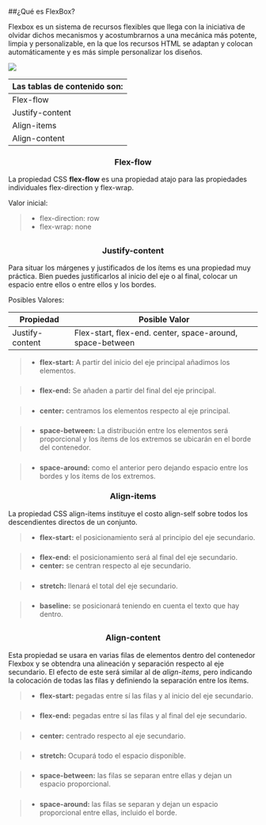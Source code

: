 ##¿Qué es FlexBox?

Flexbox es un sistema de recursos flexibles que llega con la iniciativa de olvidar dichos mecanismos y acostumbrarnos a una mecánica más potente, limpia y personalizable, en la que los recursos HTML se adaptan y colocan automáticamente y es más simple personalizar los diseños.

<img src="https://www.arsys.es/blog/file/uploads/2017/09/flexbox.jpg">


|Las tablas de contenido son: |
| :- |
|Flex-flow|
|Justify-content|
|Align-items|
|Align-content|

### <div style="text-align: center"> Flex-flow

La propiedad CSS **flex-flow** es una propiedad atajo para las propiedades individuales flex-direction y flex-wrap.

Valor inicial:

>- flex-direction: row
>- flex-wrap: none

##

### <div style="text-align: center"> Justify-content

Para situar los márgenes y justificados de los ítems es una propiedad muy práctica. Bien puedes justificarlos al inicio del eje o al final, colocar un espacio entre ellos o entre ellos y los bordes.

Posibles Valores: 

|Propiedad|Posible Valor|
| - | - |
|Justify-content|Flex-start, flex-end. center, space-around, space-between|

>- __flex-start:__ A partir del inicio del eje principal añadimos los elementos.

#####

>- __flex-end:__ Se añaden a partir del final del eje principal.

#####

>- __center:__ centramos los elementos respecto al eje principal.

#####

>- __space-between:__ La distribución entre los elementos será proporcional y los ítems de los extremos se ubicarán en el borde del contenedor.

#####

>- __space-around:__ como el anterior pero dejando espacio entre los bordes y los ítems de los extremos.

### <div style="text-align: center"> Align-items

La propiedad CSS align-items instituye el costo align-self sobre todos los descendientes directos de un conjunto.

>- __flex-start:__ el posicionamiento será al principio del eje secundario.

#####

>- __flex-end:__ el posicionamiento será al final del eje secundario.
>- __center:__ se centran respecto al eje secundario.

#####

>- __stretch:__ llenará el total del eje secundario.

#####

>- __baseline:__ se posicionará teniendo en cuenta el texto que hay dentro. 

##
### <div style="text-align: center">Align-content

Esta propiedad se usara en varias filas de elementos dentro del contenedor Flexbox y se obtendra una alineación y separación respecto al eje secundario. El efecto de este será similar al de *align-items*, pero indicando la colocación de todas las filas y definiendo la separación entre los ítems.

>- __flex-start:__ pegadas entre sí las filas y al inicio del eje secundario.

#####

>- __flex-end:__ pegadas entre sí las filas y al final del eje secundario.

#####

>- __center:__ centrado respecto al eje secundario.
#####
>- __stretch:__ Ocupará todo el espacio disponible.

#####
 
>- __space-between:__ las filas se separan entre ellas y dejan un espacio proporcional.

#####

>- __space-around:__ las filas se separan y dejan un espacio proporcional entre ellas, incluido el borde.




